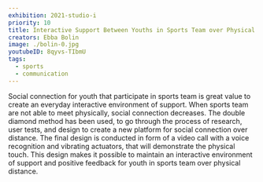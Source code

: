 ```yaml
---
exhibition: 2021-studio-i
priority: 10
title: Interactive Support Between Youths in Sports Team over Physical Distance
creators: Ebba Bolin
image: ./bolin-0.jpg
youtubeID: 8qyvs-TIbmU
tags:
  - sports
  - communication
---
```


Social connection for youth that participate in sports team is great value to create an everyday interactive environment of support. When sports team are not able to meet physically, social connection decreases. The double diamond method has been used, to go through the process of research, user tests, and design to create a new platform for social connection over distance. The final design is conducted in form of a video call with a voice recognition and vibrating actuators, that will demonstrate the physical touch. This design makes it possible to maintain an interactive environment of support and positive feedback for youth in sports team over physical distance.

